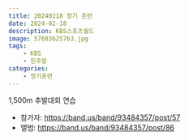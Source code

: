 ```yaml
---
title: 20240218 정기 훈련
date: 2024-02-18
description: KBS스포츠월드
image: 57603625763.jpg
tags:
    - KBS
    - 핀추발
categories:
    - 정기훈련
---
```


1,500m 추발대회 연습

- 참가자: https://band.us/band/93484357/post/57
- 앨범: https://band.us/band/93484357/post/86